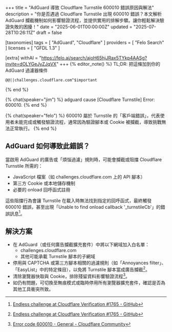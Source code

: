 +++
title = "AdGuard 導致 Cloudflare Turnstile 600010 錯誤原因與解法"
description = "你是否遇過 Cloudflare Turnstile 出現 600010 錯誤？本文解析 AdGuard 攔截機制如何影響驗證流程，並提供實用的排解步驟。讓你輕鬆解決驗證失敗的困擾！"
date = "2025-06-01T00:00:00Z"
updated = "2025-07-28T10:26:11Z"
draft = false

[taxonomies]
tags = [ "AdGuard", "Cloudflare" ]
providers = [ "Felo Search" ]
licenses = [ "GFDL 1.3" ]

[extra]
withAI = "<https://felo.ai/search/ajoH65hjJRax5TYkp4AASg?invite=dOLYGeJyZJqVX>"
+++
{% editor_note() %}
TL;DR: 把這條加到你的 AdGuard 過濾器條件

```
@@||challenges.cloudflare.com^$important
```

{% end %}

{% chat(speaker="jim") %}
adguard cause [Cloudflare Turnstile] Error: 600010.
{% end %}

{% chat(speaker="felo") %}
600010 屬於 Turnstile 的「客戶端錯誤」，代表使用者未能完成或觸發驗證流程，通常因為驗證腳本或 Cookie 被攔截，導致挑戰無法正常執行。
{% end %}

## **AdGuard 如何導致此錯誤？**

當啟用 AdGuard 的廣告或「煩惱過濾」規則時，可能會攔截或阻擋 Cloudflare Turnstile 所需的：

- JavaScript 檔案（如 challenges.cloudflare.com 上的 API 腳本）  
- 第三方 Cookie 或本地儲存機制  
- 必要的 onload 回呼函式註冊  

這些阻擋行為會讓 Turnstile 在載入時無法找到指定的回呼函式，最終觸發 600010 錯誤，甚至出現「Unable to find onload callback '\_turnstileCb'」的錯誤訊息[^8]。

## **解決方案**

- 在 AdGuard（或任何廣告攔截擴充套件）中將以下網域加入白名單：  
  - challenges.cloudflare.com  
  - 其他可能承載 Turnstile 腳本的子網域
- 停用與 CAPTCHA 或第三方腳本相關的過濾規則（如「Annoyances filter」、「EasyList」中的特定條目），以免將 Turnstile 腳本當成廣告攔截[^8]。  
- 清除瀏覽器快取與 Cookie，排除殘留資料影響驗證流程[^11]。  
- 如仍有問題，可切換至無痕模式或臨時停用所有瀏覽器擴充套件，確認是否為其他工具衝突所致。

[^8]: [Endless challenge at Cloudflare Verification #1765 - GitHub](https://github.com/AdguardTeam/CoreLibs/issues/1765)
[^11]: [Error code 600010 - General - Cloudflare Community](https://community.cloudflare.com/t/error-code-600010/660849)
